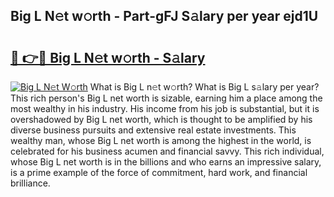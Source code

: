 ## Big L N𝚎t w𝚘rth - Part-gFJ S𝚊lary per year ejd1U

# <h2><a href="http://gc2ib9v.nevu.top/?p=Big+L">🔗 👉🔴 Big L N𝚎t w𝚘rth - S𝚊lary</a></h2>

[![Big L N𝚎t W𝚘rth](https://i.imgur.com/Oavwk0R.jpeg)](http://gc2ib9v.nevu.top/?p=Big+L)
What is Big L n𝚎t w𝚘rth? What is Big L s𝚊lary per year?
This rich person's Big L net worth is sizable, earning him a place among the most wealthy in his industry. His income from his job is substantial, but it is overshadowed by Big L net worth, which is thought to be amplified by his diverse business pursuits and extensive real estate investments. This wealthy man, whose Big L net worth is among the highest in the world, is celebrated for his business acumen and financial savvy. This rich individual, whose Big L net worth is in the billions and who earns an impressive salary, is a prime example of the force of commitment, hard work, and financial brilliance.
